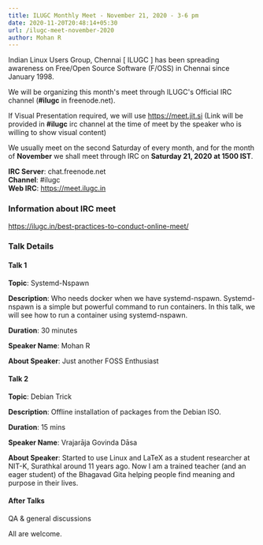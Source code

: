 ```yaml
---
title: ILUGC Monthly Meet - November 21, 2020 - 3-6 pm
date: 2020-11-20T20:48:14+05:30
url: /ilugc-meet-november-2020
author: Mohan R
---
```


Indian Linux Users Group, Chennai [ ILUGC ] has been spreading awareness on
Free/Open Source Software (F/OSS) in Chennai since January 1998.

We will be organizing this month's meet through ILUGC's Official IRC
channel (**#ilugc** in freenode.net).

If Visual Presentation required, we will use https://meet.jit.si (Link
will be provided in **#ilugc** irc channel at the time of meet by the
speaker who is willing to show visual content)

We usually meet on the second Saturday of every month, and for the
month of **November** we shall meet through IRC on **Saturday 21, 2020 at 1500
IST**.

**IRC Server**: chat.freenode.net\
**Channel**: #ilugc\
**Web IRC**: https://meet.ilugc.in

### Information about IRC meet

https://ilugc.in/best-practices-to-conduct-online-meet/


### Talk Details


#### Talk 1

**Topic**: Systemd-Nspawn

**Description**: Who needs docker when we have systemd-nspawn.
Systemd-nspawn is a simple but powerful command to run containers. In
this talk, we will see how to run a container using systemd-nspawn.

**Duration**: 30 minutes

**Speaker Name**: Mohan R

**About Speaker**: Just another FOSS Enthusiast



#### Talk 2

**Topic**: Debian Trick

**Description**: Offline installation of packages from the Debian ISO.

**Duration**: 15 mins

**Speaker Name**: Vrajarāja Govinda Dāsa

**About Speaker**: Started to use Linux and LaTeX as a student researcher
at NIT-K, Surathkal around 11 years ago. Now I am a trained teacher
(and an eager student) of the Bhagavad Gita helping people find
meaning and purpose in their lives.


#### After Talks

QA & general discussions


All are welcome.
